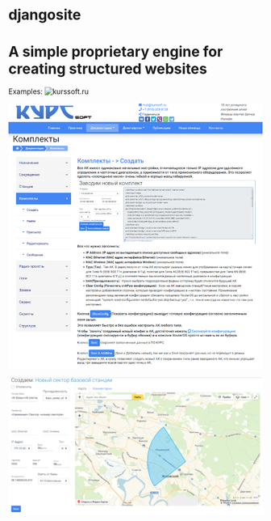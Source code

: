 # djangosite 

# A simple proprietary engine for creating structured websites

Examples: ![kurssoft.ru](https://kurssoft.ru "kurssoft.ru")

![alt text](mysite/static/screen/site_ex.png "Example")

![alt text](mysite/static/screen/2020-02-25_114105.png "Example")
